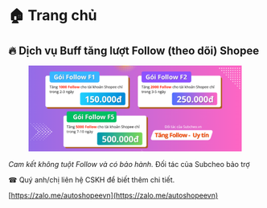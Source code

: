 # 🏠 Trang chủ

## 🔥 Dịch vụ Buff tăng lượt Follow (theo dõi) Shopee

<figure><img src=".gitbook/assets/image (344).png" alt=""><figcaption></figcaption></figure>

_Cam kết không tuột Follow và có bảo hành._ Đối tác của Subcheo bảo trợ

☎ Quý anh/chị liên hệ CSKH để biết thêm chi tiết.

[https://zalo.me/autoshopeevn](https://zalo.me/autoshopeevn)
